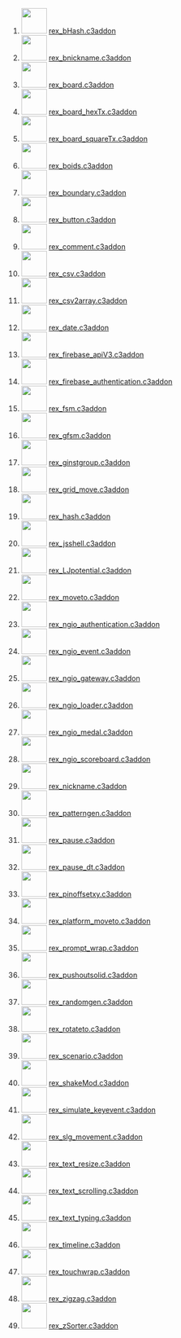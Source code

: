 1. <img src="https://rexrainbow.github.io/C3RexDoc/repo/rex_bHash.png" width="50" heigh="50"> [rex_bHash.c3addon](https://rexrainbow.github.io/C3RexDoc/repo/rex_bHash.c3addon)  
2. <img src="https://rexrainbow.github.io/C3RexDoc/repo/rex_bnickname.png" width="50" heigh="50"> [rex_bnickname.c3addon](https://rexrainbow.github.io/C3RexDoc/repo/rex_bnickname.c3addon)  
3. <img src="https://rexrainbow.github.io/C3RexDoc/repo/rex_board.png" width="50" heigh="50"> [rex_board.c3addon](https://rexrainbow.github.io/C3RexDoc/repo/rex_board.c3addon)  
4. <img src="https://rexrainbow.github.io/C3RexDoc/repo/rex_board_hexTx.png" width="50" heigh="50"> [rex_board_hexTx.c3addon](https://rexrainbow.github.io/C3RexDoc/repo/rex_board_hexTx.c3addon)  
5. <img src="https://rexrainbow.github.io/C3RexDoc/repo/rex_board_squareTx.png" width="50" heigh="50"> [rex_board_squareTx.c3addon](https://rexrainbow.github.io/C3RexDoc/repo/rex_board_squareTx.c3addon)  
6. <img src="https://rexrainbow.github.io/C3RexDoc/repo/rex_boids.png" width="50" heigh="50"> [rex_boids.c3addon](https://rexrainbow.github.io/C3RexDoc/repo/rex_boids.c3addon)  
7. <img src="https://rexrainbow.github.io/C3RexDoc/repo/rex_boundary.png" width="50" heigh="50"> [rex_boundary.c3addon](https://rexrainbow.github.io/C3RexDoc/repo/rex_boundary.c3addon)  
8. <img src="https://rexrainbow.github.io/C3RexDoc/repo/rex_button.png" width="50" heigh="50"> [rex_button.c3addon](https://rexrainbow.github.io/C3RexDoc/repo/rex_button.c3addon)  
9. <img src="https://rexrainbow.github.io/C3RexDoc/repo/rex_comment.png" width="50" heigh="50"> [rex_comment.c3addon](https://rexrainbow.github.io/C3RexDoc/repo/rex_comment.c3addon)  
10. <img src="https://rexrainbow.github.io/C3RexDoc/repo/rex_csv.png" width="50" heigh="50"> [rex_csv.c3addon](https://rexrainbow.github.io/C3RexDoc/repo/rex_csv.c3addon)  
11. <img src="https://rexrainbow.github.io/C3RexDoc/repo/rex_csv2array.png" width="50" heigh="50"> [rex_csv2array.c3addon](https://rexrainbow.github.io/C3RexDoc/repo/rex_csv2array.c3addon)  
12. <img src="https://rexrainbow.github.io/C3RexDoc/repo/rex_date.png" width="50" heigh="50"> [rex_date.c3addon](https://rexrainbow.github.io/C3RexDoc/repo/rex_date.c3addon)  
13. <img src="https://rexrainbow.github.io/C3RexDoc/repo/rex_firebase_apiV3.png" width="50" heigh="50"> [rex_firebase_apiV3.c3addon](https://rexrainbow.github.io/C3RexDoc/repo/rex_firebase_apiV3.c3addon)  
14. <img src="https://rexrainbow.github.io/C3RexDoc/repo/rex_firebase_authentication.png" width="50" heigh="50"> [rex_firebase_authentication.c3addon](https://rexrainbow.github.io/C3RexDoc/repo/rex_firebase_authentication.c3addon)  
15. <img src="https://rexrainbow.github.io/C3RexDoc/repo/rex_fsm.png" width="50" heigh="50"> [rex_fsm.c3addon](https://rexrainbow.github.io/C3RexDoc/repo/rex_fsm.c3addon)  
16. <img src="https://rexrainbow.github.io/C3RexDoc/repo/rex_gfsm.png" width="50" heigh="50"> [rex_gfsm.c3addon](https://rexrainbow.github.io/C3RexDoc/repo/rex_gfsm.c3addon)  
17. <img src="https://rexrainbow.github.io/C3RexDoc/repo/rex_ginstgroup.png" width="50" heigh="50"> [rex_ginstgroup.c3addon](https://rexrainbow.github.io/C3RexDoc/repo/rex_ginstgroup.c3addon)  
18. <img src="https://rexrainbow.github.io/C3RexDoc/repo/rex_grid_move.png" width="50" heigh="50"> [rex_grid_move.c3addon](https://rexrainbow.github.io/C3RexDoc/repo/rex_grid_move.c3addon)  
19. <img src="https://rexrainbow.github.io/C3RexDoc/repo/rex_hash.png" width="50" heigh="50"> [rex_hash.c3addon](https://rexrainbow.github.io/C3RexDoc/repo/rex_hash.c3addon)  
20. <img src="https://rexrainbow.github.io/C3RexDoc/repo/rex_jsshell.png" width="50" heigh="50"> [rex_jsshell.c3addon](https://rexrainbow.github.io/C3RexDoc/repo/rex_jsshell.c3addon)  
21. <img src="https://rexrainbow.github.io/C3RexDoc/repo/rex_LJpotential.png" width="50" heigh="50"> [rex_LJpotential.c3addon](https://rexrainbow.github.io/C3RexDoc/repo/rex_LJpotential.c3addon)  
22. <img src="https://rexrainbow.github.io/C3RexDoc/repo/rex_moveto.png" width="50" heigh="50"> [rex_moveto.c3addon](https://rexrainbow.github.io/C3RexDoc/repo/rex_moveto.c3addon)  
23. <img src="https://rexrainbow.github.io/C3RexDoc/repo/rex_ngio_authentication.png" width="50" heigh="50"> [rex_ngio_authentication.c3addon](https://rexrainbow.github.io/C3RexDoc/repo/rex_ngio_authentication.c3addon)  
24. <img src="https://rexrainbow.github.io/C3RexDoc/repo/rex_ngio_event.png" width="50" heigh="50"> [rex_ngio_event.c3addon](https://rexrainbow.github.io/C3RexDoc/repo/rex_ngio_event.c3addon)  
25. <img src="https://rexrainbow.github.io/C3RexDoc/repo/rex_ngio_gateway.png" width="50" heigh="50"> [rex_ngio_gateway.c3addon](https://rexrainbow.github.io/C3RexDoc/repo/rex_ngio_gateway.c3addon)  
26. <img src="https://rexrainbow.github.io/C3RexDoc/repo/rex_ngio_loader.png" width="50" heigh="50"> [rex_ngio_loader.c3addon](https://rexrainbow.github.io/C3RexDoc/repo/rex_ngio_loader.c3addon)  
27. <img src="https://rexrainbow.github.io/C3RexDoc/repo/rex_ngio_medal.png" width="50" heigh="50"> [rex_ngio_medal.c3addon](https://rexrainbow.github.io/C3RexDoc/repo/rex_ngio_medal.c3addon)  
28. <img src="https://rexrainbow.github.io/C3RexDoc/repo/rex_ngio_scoreboard.png" width="50" heigh="50"> [rex_ngio_scoreboard.c3addon](https://rexrainbow.github.io/C3RexDoc/repo/rex_ngio_scoreboard.c3addon)  
29. <img src="https://rexrainbow.github.io/C3RexDoc/repo/rex_nickname.png" width="50" heigh="50"> [rex_nickname.c3addon](https://rexrainbow.github.io/C3RexDoc/repo/rex_nickname.c3addon)  
30. <img src="https://rexrainbow.github.io/C3RexDoc/repo/rex_patterngen.png" width="50" heigh="50"> [rex_patterngen.c3addon](https://rexrainbow.github.io/C3RexDoc/repo/rex_patterngen.c3addon)  
31. <img src="https://rexrainbow.github.io/C3RexDoc/repo/rex_pause.png" width="50" heigh="50"> [rex_pause.c3addon](https://rexrainbow.github.io/C3RexDoc/repo/rex_pause.c3addon)  
32. <img src="https://rexrainbow.github.io/C3RexDoc/repo/rex_pause_dt.png" width="50" heigh="50"> [rex_pause_dt.c3addon](https://rexrainbow.github.io/C3RexDoc/repo/rex_pause_dt.c3addon)  
33. <img src="https://rexrainbow.github.io/C3RexDoc/repo/rex_pinoffsetxy.png" width="50" heigh="50"> [rex_pinoffsetxy.c3addon](https://rexrainbow.github.io/C3RexDoc/repo/rex_pinoffsetxy.c3addon)  
34. <img src="https://rexrainbow.github.io/C3RexDoc/repo/rex_platform_moveto.png" width="50" heigh="50"> [rex_platform_moveto.c3addon](https://rexrainbow.github.io/C3RexDoc/repo/rex_platform_moveto.c3addon)  
35. <img src="https://rexrainbow.github.io/C3RexDoc/repo/rex_prompt_wrap.png" width="50" heigh="50"> [rex_prompt_wrap.c3addon](https://rexrainbow.github.io/C3RexDoc/repo/rex_prompt_wrap.c3addon)  
36. <img src="https://rexrainbow.github.io/C3RexDoc/repo/rex_pushoutsolid.png" width="50" heigh="50"> [rex_pushoutsolid.c3addon](https://rexrainbow.github.io/C3RexDoc/repo/rex_pushoutsolid.c3addon)  
37. <img src="https://rexrainbow.github.io/C3RexDoc/repo/rex_randomgen.png" width="50" heigh="50"> [rex_randomgen.c3addon](https://rexrainbow.github.io/C3RexDoc/repo/rex_randomgen.c3addon)  
38. <img src="https://rexrainbow.github.io/C3RexDoc/repo/rex_rotateto.png" width="50" heigh="50"> [rex_rotateto.c3addon](https://rexrainbow.github.io/C3RexDoc/repo/rex_rotateto.c3addon)  
39. <img src="https://rexrainbow.github.io/C3RexDoc/repo/rex_scenario.png" width="50" heigh="50"> [rex_scenario.c3addon](https://rexrainbow.github.io/C3RexDoc/repo/rex_scenario.c3addon)  
40. <img src="https://rexrainbow.github.io/C3RexDoc/repo/rex_shakeMod.png" width="50" heigh="50"> [rex_shakeMod.c3addon](https://rexrainbow.github.io/C3RexDoc/repo/rex_shakeMod.c3addon)  
41. <img src="https://rexrainbow.github.io/C3RexDoc/repo/rex_simulate_keyevent.png" width="50" heigh="50"> [rex_simulate_keyevent.c3addon](https://rexrainbow.github.io/C3RexDoc/repo/rex_simulate_keyevent.c3addon)  
42. <img src="https://rexrainbow.github.io/C3RexDoc/repo/rex_slg_movement.png" width="50" heigh="50"> [rex_slg_movement.c3addon](https://rexrainbow.github.io/C3RexDoc/repo/rex_slg_movement.c3addon)  
43. <img src="https://rexrainbow.github.io/C3RexDoc/repo/rex_text_resize.png" width="50" heigh="50"> [rex_text_resize.c3addon](https://rexrainbow.github.io/C3RexDoc/repo/rex_text_resize.c3addon)  
44. <img src="https://rexrainbow.github.io/C3RexDoc/repo/rex_text_scrolling.png" width="50" heigh="50"> [rex_text_scrolling.c3addon](https://rexrainbow.github.io/C3RexDoc/repo/rex_text_scrolling.c3addon)  
45. <img src="https://rexrainbow.github.io/C3RexDoc/repo/rex_text_typing.png" width="50" heigh="50"> [rex_text_typing.c3addon](https://rexrainbow.github.io/C3RexDoc/repo/rex_text_typing.c3addon)  
46. <img src="https://rexrainbow.github.io/C3RexDoc/repo/rex_timeline.png" width="50" heigh="50"> [rex_timeline.c3addon](https://rexrainbow.github.io/C3RexDoc/repo/rex_timeline.c3addon)  
47. <img src="https://rexrainbow.github.io/C3RexDoc/repo/rex_touchwrap.png" width="50" heigh="50"> [rex_touchwrap.c3addon](https://rexrainbow.github.io/C3RexDoc/repo/rex_touchwrap.c3addon)  
48. <img src="https://rexrainbow.github.io/C3RexDoc/repo/rex_zigzag.png" width="50" heigh="50"> [rex_zigzag.c3addon](https://rexrainbow.github.io/C3RexDoc/repo/rex_zigzag.c3addon)  
49. <img src="https://rexrainbow.github.io/C3RexDoc/repo/rex_zSorter.png" width="50" heigh="50"> [rex_zSorter.c3addon](https://rexrainbow.github.io/C3RexDoc/repo/rex_zSorter.c3addon)  
